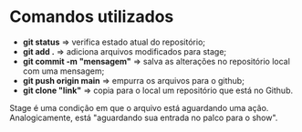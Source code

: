 # Comandos utilizados

 - **git status** => verifica estado atual do repositório;
 - **git add .**  => adiciona arquivos modificados para stage;
 - **git commit -m "mensagem"** => salva as alterações no repositório local com uma mensagem;
 - **git push origin main** => empurra os arquivos para o github;
 - **git clone "link"** => copia para o local um repositório que está no Github. 

 Stage é uma condição em que o arquivo está aguardando uma ação. Analogicamente, está "aguardando sua entrada no palco para o show".
